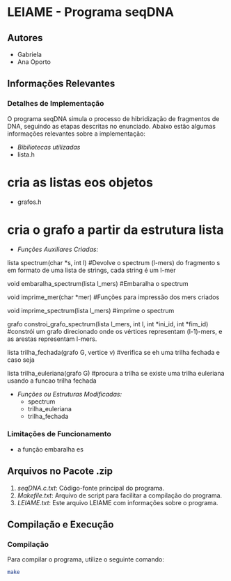 # LEIAME - Programa seqDNA

## Autores
- Gabriela 
- Ana Oporto 

## Informações Relevantes

### Detalhes de Implementação
O programa seqDNA simula o processo de hibridização de fragmentos de DNA, seguindo as etapas descritas no enunciado. Abaixo estão algumas informações relevantes sobre a implementação:

- *Bibiliotecas utilizadas*
- lista.h
# cria as listas eos objetos 
- grafos.h 
# cria o grafo a partir da estrutura lista

- *Funções Auxiliares Criadas:*

lista spectrum(char *s, int l)
#Devolve o spectrum (l-mers) do fragmento s em formato de uma lista de strings, cada string é um l-mer

void embaralha_spectrum(lista l_mers) 
#Embaralha o spectrum

void imprime_mer(char *mer)
#Funções para impressão dos mers criados

void imprime_spectrum(lista l_mers)
#imprime o spectrum

grafo constroi_grafo_spectrum(lista l_mers, int l, int *ini_id, int *fim_id)
#constrói um grafo direcionado onde os vértices representam (l-1)-mers, e as arestas representam l-mers. 

lista trilha_fechada(grafo G, vertice v)
#verifica se eh uma trilha fechada e caso seja 

lista trilha_euleriana(grafo G) 
#procura a trilha se existe uma trilha euleriana usando a funcao trilha fechada  

- *Funções ou Estruturas Modificadas:*
  - spectrum
  - trilha_euleriana
  - trilha_fechada



### Limitações de Funcionamento
- a função embaralha es

## Arquivos no Pacote .zip

1. *seqDNA.c.txt*: Código-fonte principal do programa.
2. *Makefile.txt*: Arquivo de script para facilitar a compilação do programa.
3. *LEIAME.txt*: Este arquivo LEIAME com informações sobre o programa.

## Compilação e Execução

### Compilação
Para compilar o programa, utilize o seguinte comando:
```bash
make
